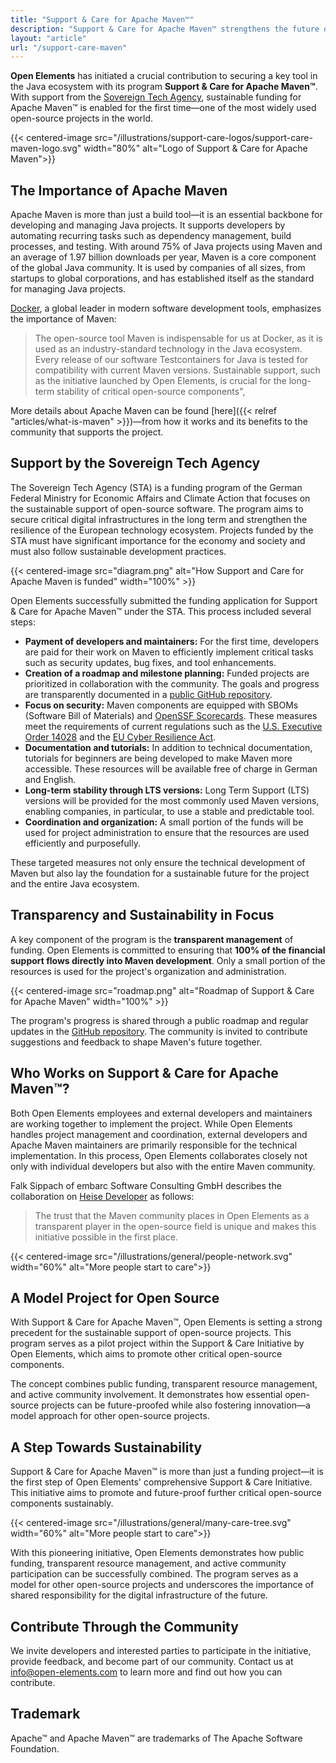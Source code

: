```yaml
---
title: "Support & Care for Apache Maven™"
description: "Support & Care for Apache Maven™ strengthens the future of the Java ecosystem through sustainable support and transparent development. As the first project of the Support & Care Initiative, it enables the long-term support of one of the most important open-source tools with a focus on security, LTS versions, and community participation."
layout: "article"
url: "/support-care-maven"
---
```


**Open Elements** has initiated a crucial contribution to securing a key tool in the Java ecosystem with its program **Support & Care for Apache Maven™**.
With support from the [Sovereign Tech Agency](https://www.sovereign.tech/), sustainable funding for Apache Maven™ is enabled for the first time—one of the most widely used open-source projects in the world.

{{< centered-image src="/illustrations/support-care-logos/support-care-maven-logo.svg" width="80%" alt="Logo of Support & Care for Apache Maven">}}

## The Importance of Apache Maven
Apache Maven is more than just a build tool—it is an essential backbone for developing and managing Java projects.
It supports developers by automating recurring tasks such as dependency management, build processes, and testing.
With around 75% of Java projects using Maven and an average of 1.97 billion downloads per year, Maven is a core component of the global Java community.
It is used by companies of all sizes, from startups to global corporations, and has established itself as the standard for managing Java projects.

[Docker](https://www.docker.com), a global leader in modern software development tools, emphasizes the importance of Maven:
> The open-source tool Maven is indispensable for us at Docker, as it is used as an industry-standard technology in the Java ecosystem.
> Every release of our software Testcontainers for Java is tested for compatibility with current Maven versions.
> Sustainable support, such as the initiative launched by Open Elements, is crucial for the long-term stability of critical open-source components",

More details about Apache Maven can be found [here]({{< relref "articles/what-is-maven" >}})—from how it works and its benefits to the community that supports the project.

## Support by the Sovereign Tech Agency
The Sovereign Tech Agency (STA) is a funding program of the German Federal Ministry for Economic Affairs and Climate Action that focuses on the sustainable support of open-source software.
The program aims to secure critical digital infrastructures in the long term and strengthen the resilience of the European technology ecosystem.
Projects funded by the STA must have significant importance for the economy and society and must also follow sustainable development practices.

{{< centered-image src="diagram.png" alt="How Support and Care for Apache Maven is funded" width="100%" >}}

Open Elements successfully submitted the funding application for Support & Care for Apache Maven™ under the STA. This process included several steps:

- **Payment of developers and maintainers:** For the first time, developers are paid for their work on Maven to efficiently implement critical tasks such as security updates, bug fixes, and tool enhancements.
- **Creation of a roadmap and milestone planning:** Funded projects are prioritized in collaboration with the community.
  The goals and progress are transparently documented in a [public GitHub repository](https://github.com/support-and-care/maven-support-and-care).
- **Focus on security:** Maven components are equipped with SBOMs (Software Bill of Materials) and [OpenSSF Scorecards](https://openssf.org/projects/scorecard/).
  These measures meet the requirements of current regulations such as the [U.S. Executive Order 14028](https://www.whitehouse.gov/briefing-room/presidential-actions/2021/05/12/executive-order-on-improving-the-nations-cybersecurity/)
  and the [EU Cyber Resilience Act](https://digital-strategy.ec.europa.eu/en/policies/cyber-resilience-act).
- **Documentation and tutorials:** In addition to technical documentation, tutorials for beginners are being developed to make Maven more accessible.
  These resources will be available free of charge in German and English.
- **Long-term stability through LTS versions:** Long Term Support (LTS) versions will be provided for the most commonly used Maven versions,
  enabling companies, in particular, to use a stable and predictable tool.
- **Coordination and organization:** A small portion of the funds will be used for project administration to ensure that the resources are used efficiently and purposefully.

These targeted measures not only ensure the technical development of Maven but also lay the foundation for a sustainable future for the project and the entire Java ecosystem.

## Transparency and Sustainability in Focus

A key component of the program is the **transparent management** of funding.
Open Elements is committed to ensuring that **100% of the financial support flows directly into Maven development**.
Only a small portion of the resources is used for the project's organization and administration.

{{< centered-image src="roadmap.png" alt="Roadmap of Support & Care for Apache Maven" width="100%" >}}

The program's progress is shared through a public roadmap and regular updates in the [GitHub repository](https://github.com/support-and-care/maven-support-and-care).
The community is invited to contribute suggestions and feedback to shape Maven's future together.

## Who Works on Support & Care for Apache Maven™?

Both Open Elements employees and external developers and maintainers are working together to implement the project.
While Open Elements handles project management and coordination, external developers and Apache Maven maintainers are primarily responsible for the technical implementation.
In this process, Open Elements collaborates closely not only with individual developers but also with the entire Maven community.

Falk Sippach of embarc Software Consulting GmbH describes the collaboration on [Heise Developer](https://www.heise.de/blog/Java-Einladung-zur-Mitgestaltung-des-Programms-Support-Care-for-Apache-Maven-9718336.html) as follows:  
> The trust that the Maven community places in Open Elements as a transparent player in the open-source field is unique and makes this initiative possible in the first place.

{{< centered-image src="/illustrations/general/people-network.svg" width="60%" alt="More people start to care">}}

## A Model Project for Open Source

With Support & Care for Apache Maven™, Open Elements is setting a strong precedent for the sustainable support of open-source projects.
This program serves as a pilot project within the Support & Care Initiative by Open Elements, which aims to promote other critical open-source components.

The concept combines public funding, transparent resource management, and active community involvement.
It demonstrates how essential open-source projects can be future-proofed while also fostering innovation—a model approach for other open-source projects.

## A Step Towards Sustainability

Support & Care for Apache Maven™ is more than just a funding project—it is the first step of Open Elements' comprehensive Support & Care Initiative.
This initiative aims to promote and future-proof further critical open-source components sustainably.

{{< centered-image src="/illustrations/general/many-care-tree.svg" width="60%" alt="More people start to care">}}

With this pioneering initiative, Open Elements demonstrates how public funding, transparent resource management, and active community participation can be successfully combined.
The program serves as a model for other open-source projects and underscores the importance of shared responsibility for the digital infrastructure of the future.

## Contribute Through the Community

We invite developers and interested parties to participate in the initiative, provide feedback, and become part of our community.
Contact us at [info@open-elements.com](mailto:info@open-elements.com) to learn more and find out how you can contribute.

## Trademark

Apache&trade; and Apache Maven&trade; are trademarks of The Apache Software Foundation.